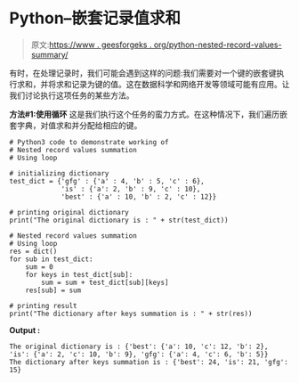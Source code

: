 # Python–嵌套记录值求和

> 原文:[https://www . geesforgeks . org/python-nested-record-values-summary/](https://www.geeksforgeeks.org/python-nested-record-values-summation/)

有时，在处理记录时，我们可能会遇到这样的问题:我们需要对一个键的嵌套键执行求和，并将求和记录为键的值。这在数据科学和网络开发等领域可能有应用。让我们讨论执行这项任务的某些方法。

**方法#1:使用循环**
这是我们执行这个任务的蛮力方式。在这种情况下，我们遍历嵌套字典，对值求和并分配给相应的键。

```
# Python3 code to demonstrate working of 
# Nested record values summation
# Using loop

# initializing dictionary
test_dict = {'gfg' : {'a' : 4, 'b' : 5, 'c' : 6},
             'is' : {'a': 2, 'b' : 9, 'c' : 10},
             'best' : {'a' : 10, 'b' : 2, 'c' : 12}}

# printing original dictionary
print("The original dictionary is : " + str(test_dict))

# Nested record values summation
# Using loop
res = dict()
for sub in test_dict:
    sum = 0
    for keys in test_dict[sub]:
        sum = sum + test_dict[sub][keys]
    res[sub] = sum

# printing result 
print("The dictionary after keys summation is : " + str(res)) 
```

**Output :**

```
The original dictionary is : {'best': {'a': 10, 'c': 12, 'b': 2}, 'is': {'a': 2, 'c': 10, 'b': 9}, 'gfg': {'a': 4, 'c': 6, 'b': 5}}
The dictionary after keys summation is : {'best': 24, 'is': 21, 'gfg': 15}

```